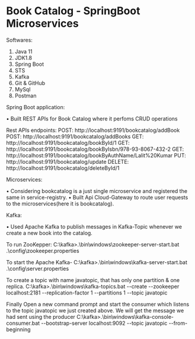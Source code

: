 # Book Catalog - SpringBoot Microservices

Softwares:
1.	Java 11
2.	JDK1.8
3.	Spring Boot
4.	STS
5.	Kafka
6.	Git & GitHub
7.	MySql
8.	Postman

Spring Boot application:

•	Built REST APIs for Book Catalog where it perfoms CRUD operations

Rest APIs endpoints:
POST: 		http://localhost:9191/bookcatalog/addBook
POST: 		http://localhost:9191/bookcatalog/addBooks
GET: 		http://localhost:9191/bookcatalog/bookById/1
GET: 		http://localhost:9191/bookcatalog/bookByIsbn/978-93-8067-432-2
GET:		http://localhost:9191/bookcatalog/bookByAuthName/Lalit%20Kumar
PUT: 		http://localhost:9191/bookcatalog/update
DELETE: 	http://localhost:9191/bookcatalog/deleteById/1


Microservices:

•	Considering bookcatalog is a just single microservice and registered the same in service-registry.
•	Built Api Cloud-Gateway to route user requests to the microservices(here it is bookcatalog).

 

Kafka:

•	Used Apache Kafka to publish messages in Kafka-Topic whenever we create a new book into the catalog.

To run ZooKepper:
C:\kafka>.\bin\windows\zookeeper-server-start.bat .\config\zookeeper.properties

To start the Apache Kafka-
C:\kafka>.\bin\windows\kafka-server-start.bat .\config\server.properties

To create a topic with name javatopic, that has only one partition & one replica.
C:\kafka>.\bin\windows\kafka-topics.bat --create --zookeeper localhost:2181 --replication-factor 1 --partitions 1 --topic javatopic

Finally Open a new command prompt and start the consumer which listens to the topic javatopic we just created above. We will get the message we had sent using the producer
C:\kafka>.\bin\windows\kafka-console-consumer.bat --bootstrap-server localhost:9092 --topic javatopic --from-beginning
